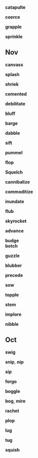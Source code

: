 **catapulte**  

**coerce** 

**grapple**  

**sprinkle**  

## Nov 

**canvass**  

**splash**

**shriek**  

**cemented**  

**debilitate**

**bluff** 

**barge** 

**dabble**  

**sift**  

**pummel**  

**flop**  

**Squelch**

**cannibalize**

**commoditize**  

**inundate**  

**flub**

**skyrocket**  

**advance** 

**budge**  
**botch**  

**guzzle**  

**blubber**  

**precede**  

**sow** 

**topple**  

**stem** 

**implore**  

**nibble**

## Oct 

**swig**

**snip**, **nip** 

**sip**

**forgo**  

**boggle**  

**bog**, **mire**

**rachet**

**plop**  

**lug**

**tug** 

**squish**  

